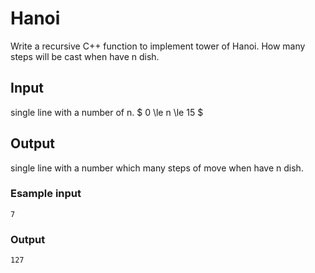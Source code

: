 # Hanoi

Write a recursive C++ function to implement tower of Hanoi.
How many steps will be cast when have n dish.

## Input
single line with a number of n. $ 0 \le n \le 15 $

## Output
single line with a number which many steps of move when have n dish.

### Esample input
```plain
7

```
### Output
```plain
127

```